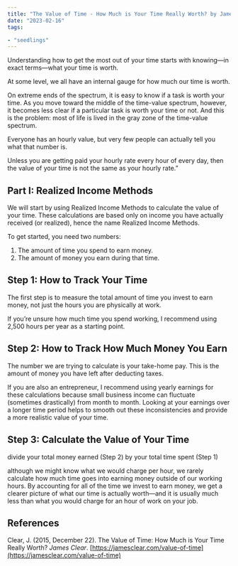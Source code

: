 ```yaml
---
title: "The Value of Time - How Much is Your Time Really Worth? by James Clear"
date: "2023-02-16"
tags:

- "seedlings"
---
```


Understanding how to get the most out of your time starts with knowing—in exact terms—what your time is worth.

At some level, we all have an internal gauge for how much our time is worth.

On extreme ends of the spectrum, it is easy to know if a task is worth your time. As you move toward the middle of the time-value spectrum, however, it becomes less clear if a particular task is worth your time or not. And this is the problem: most of life is lived in the gray zone of the time-value spectrum.

Everyone has an hourly value, but very few people can actually tell you what that number is.

Unless you are getting paid your hourly rate every hour of every day, then the value of your time is not the same as your hourly rate.”

## Part I: Realized Income Methods

We will start by using Realized Income Methods to calculate the value of your time. These calculations are based only on income you have actually received (or realized), hence the name Realized Income Methods.

To get started, you need two numbers:

1.  The amount of time you spend to earn money.
2.  The amount of money you earn during that time.

## Step 1: How to Track Your Time

The first step is to measure the total amount of time you invest to earn money, not just the hours you are physically at work.

If you’re unsure how much time you spend working, I recommend using 2,500 hours per year as a starting point.

## Step 2: How to Track How Much Money You Earn

The number we are trying to calculate is your take-home pay. This is the amount of money you have left after deducting taxes.

If you are also an entrepreneur, I recommend using yearly earnings for these calculations because small business income can fluctuate (sometimes drastically) from month to month. Looking at your earnings over a longer time period helps to smooth out these inconsistencies and provide a more realistic value of your time.

## Step 3: Calculate the Value of Your Time

divide your total money earned (Step 2) by your total time spent (Step 1)

although we might know what we would charge per hour, we rarely calculate how much time goes into earning money outside of our working hours. By accounting for all of the time we invest to earn money, we get a clearer picture of what our time is actually worth—and it is usually much less than what you would charge for an hour of work on your job.

## References

Clear, J. (2015, December 22). The Value of Time: How Much is Your Time Really Worth? _James Clear_. [https://jamesclear.com/value-of-time](https://jamesclear.com/value-of-time)